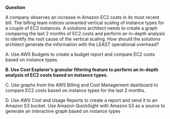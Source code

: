 **Question**

A company observes an increase in Amazon EC2 costs in its most recent bill. The billing team notices unwanted vertical scaling of instance types for a couple of EC2 instances. A solutions architect needs to create a graph comparing the last 2 months of EC2 costs and perform an in-depth analysis to identify the root cause of the vertical scaling.
How should the solutions architect generate the information with the LEAST operational overhead?

A. Use AWS Budgets to create a budget report and compare EC2 costs based on instance types.

**B. Use Cost Explorer’s granular filtering feature to perform an in-depth analysis of EC2 costs based on instance types.**

C. Use graphs from the AWS Billing and Cost Management dashboard to compare EC2 costs based on instance types for the last 2 months.

D. Use AWS Cost and Usage Reports to create a report and send it to an Amazon S3 bucket. Use Amazon QuickSight with Amazon S3 as a source to generate an interactive graph based on instance types